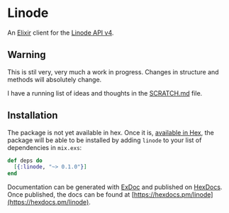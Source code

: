 # Linode

An [Elixir](https://elixir-lang.org/) client for the [Linode API v4](https://developers.linode.com/v4/).

## Warning

This is stil very, very much a work in progress.
Changes in structure and methods will absolutely change.

I have a running list of ideas and thoughts in the [SCRATCH.md](SCRATCH.md) file.

## Installation

The package is not yet available in hex.
Once it is, [available in Hex](https://hex.pm/docs/publish), the package will be able to be installed by adding `linode` to your list of dependencies in `mix.exs`:

```elixir
def deps do
  [{:linode, "~> 0.1.0"}]
end
```

Documentation can be generated with [ExDoc](https://github.com/elixir-lang/ex_doc) and published on [HexDocs](https://hexdocs.pm).
Once published, the docs can be found at [https://hexdocs.pm/linode](https://hexdocs.pm/linode).
